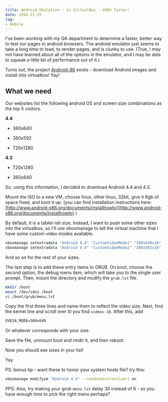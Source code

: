 ```yaml
---
title: Android Emulation - in VirtualBox - 400% faster!
date: 2014-11-25
tag:
- mobile
---
```

I've been working with my QA department to determine a faster, better way to test our pages in android browsers.  The android emulator just seems to take a long time to load, to render pages, and is clunky to use.  (True, I may not have learned about all of the options in the emulator, and I may be able to squeak a little bit of performance out of it.)  

<!--more-->

Turns out, the project [Android-86](http://www.android-x86.org) exists - download Android images and install into virtualbox!  Yay!

## What we need

Our websites list the following android OS and screen size combinations as the top 5 visitors.  

**4.4**

  * 360x640

  * 360x592

  * 720x1280

**4.3**

  * 720x1280

  * 360x640

So, using this information, I decided to download Android 4.4 and 4.3.

Mount the ISO to a new VM, choose linux, other linux, 32bit, give it 6gb of space fixed, and boot it up.  (you can find installation instructions here: [http://www.android-x86.org/documents/installhowto](http://www.android-x86.org/documents/installhowto) )

By default, it is a tablet-ish size.  Instead, I want to push some other sizes into the virtualbox, so I'll use vboxmanage to tell the virtual machine that I have some custom video modes available.
    
```bash
vboxmanage setextradata "Android 4.4" "CustomVideoMode1" "360x640x16"
vboxmanage setextradata "Android 4.4" "CustomVideoMode2" "360x592x16"
```

And so on for the rest of your sizes.

The last step is to add these entry items to GRUB.  On boot, choose the second option, the debug menu item, which will take you to the single user prompt.  Then, mount the directory and modify the `grub.lst` file.

```bash
mkdir /boot
mount /dev/sda1 /boot
vi /boot/grub/menu.lst
```

Copy the first three lines and name them to reflect the video size.  Next, find the kernel line and scroll over til you find `video=-16`.  After this, add 

```txt
UVESA_MODE=360x640 
```

Or whatever corresponds with your size.

Save the file, unmount boot and rmdir it, and then reboot.

Now you should see sizes in your list!

Yay

PS: bonus tip - want these to honor your system hosts file?  try this:

```bash
vboxmanage modifyvm "Android 4.4" --natdnshostresolver1 on
```

PPS: Also, try making your grub `menu.lst` delay 30 instead of 6 - so you have enough time to pick the right menu perhaps?
